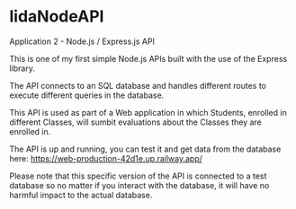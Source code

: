 # lidaNodeAPI

Application 2 - Node.js / Express.js API

This is one of my first simple Node.js APIs built with the use of the Express library.

The API connects to an SQL database and handles different routes to execute different queries in the database.

This API is used as part of a Web application in which Students, enrolled in different Classes, will sumbit evaluations
about the Classes they are enrolled in.

The API is up and running, you can test it and get data from the database here:
https://web-production-42d1e.up.railway.app/

Please note that this specific version of the API is connected to a test database so no matter if you interact with the database,
it will have no harmful impact to the actual database.
